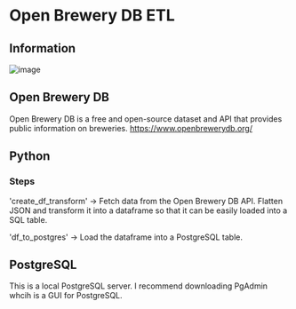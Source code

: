 # Open Brewery DB ETL

## Information

![image](https://github.com/Jesseite/OpenBreweryDB-ETL-Python/blob/main/images/Diagram.png)

## Open Brewery DB
Open Brewery DB is a free and open-source dataset and API that provides public information on breweries.
https://www.openbrewerydb.org/

## Python
### Steps
'create_df_transform' -> Fetch data from the Open Brewery DB API. Flatten JSON and transform it into a dataframe so that it can be easily loaded into a SQL table.

'df_to_postgres' -> Load the dataframe into a PostgreSQL table.

## PostgreSQL
This is a local PostgreSQL server. I recommend downloading PgAdmin whcih is a GUI for PostgreSQL.